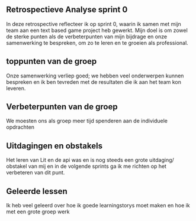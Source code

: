 ## Retrospectieve Analyse sprint 0

In deze retrospective reflecteer ik op sprint 0, waarin ik samen met mijn team aan een text based game project heb gewerkt. Mijn doel is om zowel de sterke punten als de verbeterpunten van mijn bijdrage en onze samenwerking te bespreken, om zo te leren en te groeien als professional.

## toppunten van de groep

Onze samenwerking verliep goed; we hebben veel onderwerpen kunnen bespreken en ik ben tevreden met de resultaten die ik aan het team kon leveren.

## Verbeterpunten van de groep

We moesten ons als groep meer tijd spenderen aan de individuele opdrachten

## Uitdagingen en obstakels

Het leren van Lit en de api was en is nog steeds een grote uitdaging/ obstakel van mij en in de volgende sprints ga ik me richten op het verbeteren van dit punt.

## Geleerde lessen

Ik heb veel geleerd over hoe ik goede learningstorys moet maken en hoe ik met een grote groep werk
